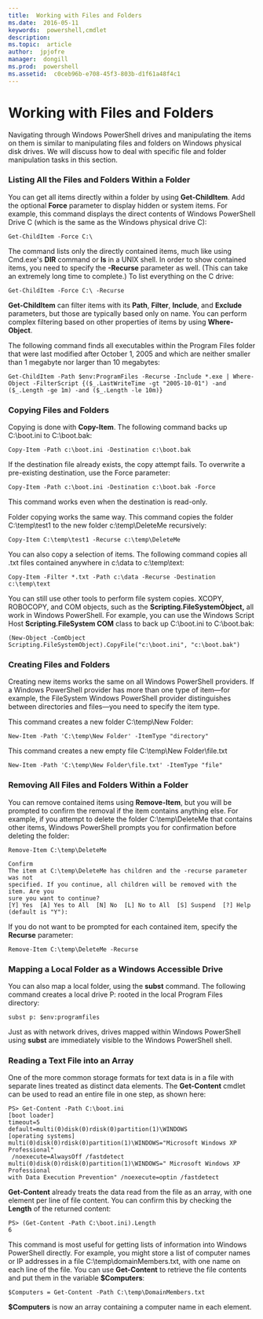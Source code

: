 ```yaml
---
title:  Working with Files and Folders
ms.date:  2016-05-11
keywords:  powershell,cmdlet
description:  
ms.topic:  article
author:  jpjofre
manager:  dongill
ms.prod:  powershell
ms.assetid:  c0ceb96b-e708-45f3-803b-d1f61a48f4c1
---
```


# Working with Files and Folders
Navigating through Windows PowerShell drives and manipulating the items on them is similar to manipulating files and folders on Windows physical disk drives. We will discuss how to deal with specific file and folder manipulation tasks in this section.

### Listing All the Files and Folders Within a Folder
You can get all items directly within a folder by using **Get-ChildItem**. Add the optional **Force** parameter to display hidden or system items. For example, this command displays the direct contents of Windows PowerShell Drive C (which is the same as the Windows physical drive C):

```
Get-ChildItem -Force C:\
```

The command lists only the directly contained items, much like using Cmd.exe's **DIR** command or **ls** in a UNIX shell. In order to show contained items, you need to specify the **-Recurse** parameter as well. (This can take an extremely long time to complete.) To list everything on the C drive:

```
Get-ChildItem -Force C:\ -Recurse
```

**Get-ChildItem** can filter items with its **Path**, **Filter**, **Include**, and **Exclude** parameters, but those are typically based only on name. You can perform complex filtering based on other properties of items by using **Where-Object**.

The following command finds all executables within the Program Files folder that were last modified after October 1, 2005 and which are neither smaller than 1 megabyte nor larger than 10 megabytes:

```
Get-ChildItem -Path $env:ProgramFiles -Recurse -Include *.exe | Where-Object -FilterScript {($_.LastWriteTime -gt "2005-10-01") -and ($_.Length -ge 1m) -and ($_.Length -le 10m)}
```

### Copying Files and Folders
Copying is done with **Copy-Item**. The following command backs up C:\\boot.ini to C:\\boot.bak:

```
Copy-Item -Path c:\boot.ini -Destination c:\boot.bak
```

If the destination file already exists, the copy attempt fails. To overwrite a pre-existing destination, use the Force parameter:

```
Copy-Item -Path c:\boot.ini -Destination c:\boot.bak -Force
```

This command works even when the destination is read-only.

Folder copying works the same way. This command copies the folder C:\\temp\\test1 to the new folder c:\\temp\\DeleteMe recursively:

```
Copy-Item C:\temp\test1 -Recurse c:\temp\DeleteMe
```

You can also copy a selection of items. The following command copies all .txt files contained anywhere in c:\\data to c:\\temp\\text:

```
Copy-Item -Filter *.txt -Path c:\data -Recurse -Destination c:\temp\text
```

You can still use other tools to perform file system copies. XCOPY, ROBOCOPY, and COM objects, such as the **Scripting.FileSystemObject,** all work in Windows PowerShell. For example, you can use the Windows Script Host **Scripting.FileSystem COM** class to back up C:\\boot.ini to C:\\boot.bak:

```
(New-Object -ComObject Scripting.FileSystemObject).CopyFile("c:\boot.ini", "c:\boot.bak")
```

### Creating Files and Folders
Creating new items works the same on all Windows PowerShell providers. If a Windows PowerShell provider has more than one type of item—for example, the FileSystem Windows PowerShell provider distinguishes between directories and files—you need to specify the item type.

This command creates a new folder C:\\temp\\New Folder:

```
New-Item -Path 'C:\temp\New Folder' -ItemType "directory"
```

This command creates a new empty file C:\\temp\\New Folder\\file.txt

```
New-Item -Path 'C:\temp\New Folder\file.txt' -ItemType "file"
```

### Removing All Files and Folders Within a Folder
You can remove contained items using **Remove-Item**, but you will be prompted to confirm the removal if the item contains anything else. For example, if you attempt to delete the folder C:\\temp\\DeleteMe that contains other items, Windows PowerShell prompts you for confirmation before deleting the folder:

```
Remove-Item C:\temp\DeleteMe

Confirm
The item at C:\temp\DeleteMe has children and the -recurse parameter was not
specified. If you continue, all children will be removed with the item. Are you
sure you want to continue?
[Y] Yes  [A] Yes to All  [N] No  [L] No to All  [S] Suspend  [?] Help
(default is "Y"):
```

If you do not want to be prompted for each contained item, specify the **Recurse** parameter:

```
Remove-Item C:\temp\DeleteMe -Recurse
```

### Mapping a Local Folder as a Windows Accessible Drive
You can also map a local folder, using the **subst** command. The following command creates a local drive P: rooted in the local Program Files directory:

```
subst p: $env:programfiles
```

Just as with network drives, drives mapped within Windows PowerShell using **subst** are immediately visible to the Windows PowerShell shell.

### Reading a Text File into an Array
One of the more common storage formats for text data is in a file with separate lines treated as distinct data elements. The **Get-Content** cmdlet can be used to read an entire file in one step, as shown here:

```
PS> Get-Content -Path C:\boot.ini
[boot loader]
timeout=5
default=multi(0)disk(0)rdisk(0)partition(1)\WINDOWS
[operating systems]
multi(0)disk(0)rdisk(0)partition(1)\WINDOWS="Microsoft Windows XP Professional"
 /noexecute=AlwaysOff /fastdetect
multi(0)disk(0)rdisk(0)partition(1)\WINDOWS=" Microsoft Windows XP Professional 
with Data Execution Prevention" /noexecute=optin /fastdetect
```

**Get-Content** already treats the data read from the file as an array, with one element per line of file content. You can confirm this by checking the **Length** of the returned content:

```
PS> (Get-Content -Path C:\boot.ini).Length
6
```

This command is most useful for getting lists of information into Windows PowerShell directly. For example, you might store a list of computer names or IP addresses in a file C:\\temp\\domainMembers.txt, with one name on each line of the file. You can use **Get-Content** to retrieve the file contents and put them in the variable **$Computers**:

```
$Computers = Get-Content -Path C:\temp\DomainMembers.txt
```

**$Computers** is now an array containing a computer name in each element.

